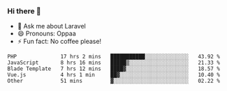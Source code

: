 ### Hi there 👋

<!--
**reubenwedson/reubenwedson** is a ✨ _special_ ✨ repository because its `README.md` (this file) appears on your GitHub profile.

Here are some ideas to get you started:

- 📫 How to reach me: 
- 🔭 I’m currently working on awesome talent app
- 🌱 I’m currently learning extreme Vue js technical stuffs
- 👯 I’m looking to collaborate on start ups challenges
- 🤔 I’m looking for help with time
-->
- 💬 Ask me about Laravel
- 😄 Pronouns: Oppaa
- ⚡ Fun fact: No coffee please!

<!--START_SECTION:waka-->
```text
PHP              17 hrs 2 mins   ███████████░░░░░░░░░░░░░░   43.92 % 
JavaScript       8 hrs 16 mins   █████▒░░░░░░░░░░░░░░░░░░░   21.33 % 
Blade Template   7 hrs 12 mins   ████▓░░░░░░░░░░░░░░░░░░░░   18.57 % 
Vue.js           4 hrs 1 min     ██▓░░░░░░░░░░░░░░░░░░░░░░   10.40 % 
Other            51 mins         ▓░░░░░░░░░░░░░░░░░░░░░░░░   02.22 % 
```
<!--END_SECTION:waka-->
